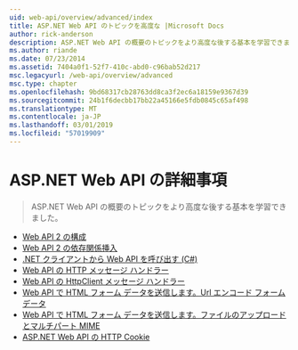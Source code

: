 ```yaml
---
uid: web-api/overview/advanced/index
title: ASP.NET Web API のトピックを高度な |Microsoft Docs
author: rick-anderson
description: ASP.NET Web API の概要のトピックをより高度な後する基本を学習できました。
ms.author: riande
ms.date: 07/23/2014
ms.assetid: 7404a0f1-52f7-410c-abd0-c96bab52d217
msc.legacyurl: /web-api/overview/advanced
msc.type: chapter
ms.openlocfilehash: 9bd68317cb28763dd8ca3f2ec6a18159e9367d39
ms.sourcegitcommit: 24b1f6decbb17bb22a45166e5fdb0845c65af498
ms.translationtype: MT
ms.contentlocale: ja-JP
ms.lasthandoff: 03/01/2019
ms.locfileid: "57019909"
---
```

<a name="advanced-topics-for-aspnet-web-api"></a>ASP.NET Web API の詳細事項
====================
> ASP.NET Web API の概要のトピックをより高度な後する基本を学習できました。


- [Web API 2 の構成](configuring-aspnet-web-api.md)
- [Web API 2 の依存関係挿入](dependency-injection.md)
- [.NET クライアントから Web API を呼び出す (C#)](calling-a-web-api-from-a-net-client.md)
- [Web API の HTTP メッセージ ハンドラー](http-message-handlers.md)
- [Web API の HttpClient メッセージ ハンドラー](httpclient-message-handlers.md)
- [Web API で HTML フォーム データを送信します。Url エンコード フォーム データ](sending-html-form-data-part-1.md)
- [Web API で HTML フォーム データを送信します。ファイルのアップロードとマルチパート MIME](sending-html-form-data-part-2.md)
- [ASP.NET Web API の HTTP Cookie](http-cookies.md)
